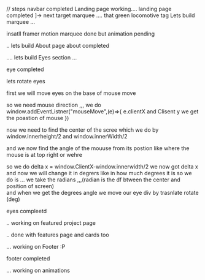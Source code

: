 // steps
navbar completed
Landing page working....
landing page completed ]->
next target marquee .... that green locomotive tag
Lets build marquee ...

insatll framer motion
marquee done but animation pending

.. lets build About page
about completed

.... lets build Eyes section ...

eye completed

lets rotate eyes

first we will move eyes on the base of mouse move

so we need mouse direction ,,, we do window.addEventListner("mouseMove",(e)=>{
e.clientX and Clisent y we get the poastion of mouse
})

now we need to find the center of the scree which we do by window.innerheight/2 and window.innerWidth/2

and we now find the angle of the mouuse from its postion like where the mouse is at top right or wehre

so we do delta x = window.ClientX-window.innerwidth/2
we now got delta x and now we will change it in degrers like in how much degrees it is
so we do is ... we take the radians ,,,(radian is the df btween the center and position of screen)  
and when we get the degrees angle we move our eye div
by trasnlate rotate (deg)

eyes compleetd

.. working on featured project page

.. done with features page and cards too

... working on Footer :P

footer completed 


... working on animations
